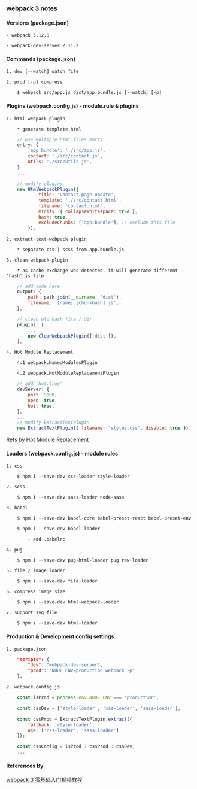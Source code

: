 ### webpack 3 notes

#### Versions (package.json)

    - webpack 3.12.0

    - webpack-dev-server 2.11.2

#### Commands (package.json)

    1. dev [--watch] watch file

    2. prod [-p] compress

        $ webpack src/app.js dist/app.bundle.js [--watch] [-p]

#### Plugins (webpack.config.js) - module.rule & plugins

    1. html-webpack-plugin

        * generate template html

```javascript
    // use multiple html files entry
    entry: {
		'app.bundle': './src/app.js',
		contact: './src/contact.js',
		utils: './src/utils.js',
    }
    ...

    // modify plugins
    new HtmlWebpackPlugin({
			title: 'Contact page update',
			template: './src/contact.html',
			filename: 'contact.html',
			minify: { collapseWhitespace: true },
			hash: true,
			excludeChunks: ['app.bundle'], // exclude this file
		}),
```

    2. extract-text-webpack-plugin

        * separate css | scss from app.bundle.js

    3. clean-webpack-plugin

        * as cache exchange was detected, it will generate different 'hash' js file

```javascript
    // add code here
    output: {
        path: path.join(__dirname, 'dist'),
        filename: '[name].[chunkhash].js',
    },

    // clean old hash file / dir
    plugins: [
        ...
        new CleanWebpackPlugin(['dist']),
    ],
```

    4. Hot Module Replacement

        4.1 webpack.NamedModulesPlugin

        4.2 webpack.HotModuleReplacementPlugin

```javascript
    // add 'hot:true'
    devServer: {
		port: 9000,
		open: true,
		hot: true,
    },
    ...
    // modify ExtractTextPlugin
    new ExtractTextPlugin({ filename: 'styles.css', disable: true }),
```

[Refs by Hot Module Replacement](https://webpack.js.org/guides/hot-module-replacement/)

#### Loaders (webpack.config.js) - module rules

    1. css  

        $ npm i --save-dev css-loader style-loader

    2. scss

        $ npm i --save-dev sass-loader node-sass

    3. babel

        $ npm i --save-dev babel-core babel-preset-react babel-preset-env

        $ npm i --save-dev babel-loader

            - add .babelrc

    4. pug

        $ npm i --save-dev pug-html-loader pug raw-loader

    5. file / image loader

        $ npm i --save-dev file-loader 

    6. compress image size

        $ npm i --save-dev html-webpack-loader

    7. support svg file

        $ npm i --save-dev html-loader

#### Production & Development config settings

    1. package.json

```json
    "scripts": {
        "dev": "webpack-dev-server",
        "prod": "NODE_ENV=production webpack -p"
    },
```

    2. webpack.config.js

```javascript (demo)
    const isProd = process.env.NODE_ENV === 'production';

    const cssDev = ['style-loader', 'css-loader', 'sass-loader'];

    const cssProd = ExtractTextPlugin.extract({
        fallback: 'style-loader',
        use: ['css-loader', 'sass-loader'],
    });

    const cssConfig = isProd ? cssProd : cssDev;
    ...
```

#### References By 

[webpack 3 零基础入门视频教程](https://www.youtube.com/playlist?list=PLqz9dierEhT6yENDFYHqMVkDgGlOqpk_8)